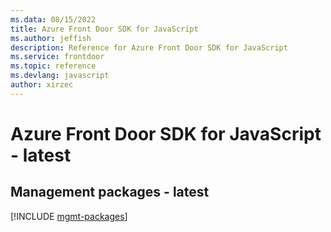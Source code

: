 ```yaml
---
ms.data: 08/15/2022
title: Azure Front Door SDK for JavaScript
ms.author: jeffish
description: Reference for Azure Front Door SDK for JavaScript
ms.service: frontdoor
ms.topic: reference
ms.devlang: javascript
author: xirzec
---
```

# Azure Front Door SDK for JavaScript - latest

## Management packages - latest
[!INCLUDE [mgmt-packages](front-door-mgmt-index.md)]